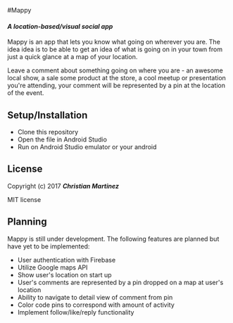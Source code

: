 #Mappy

#### _A location-based/visual social app_

Mappy is an app that lets you know what going on wherever you are. The idea idea is to be able to get an idea of what is going on in your town from just a quick glance at a map of your location.

Leave a comment about something going on where you are - an awesome local show, a sale some product at the store, a cool meetup or presentation you're attending, your comment will be represented by a pin at the location of the event.

 
 
 ## Setup/Installation 
* Clone this repository
* Open the file in Android Studio
* Run on Android Studio emulator or your android 

## License

Copyright (c) 2017 **_Christian Martinez_**

MIT license

## Planning
Mappy is still under development. The following features are planned but have yet to be implemented:

* User authentication with Firebase
* Utilize Google maps API
* Show user's location on start up
* User's comments are represented by a pin dropped on a map at user's location
* Ability to navigate to detail view of comment from pin
* Color code pins to correspond with amount of activity
* Implement follow/like/reply functionality
